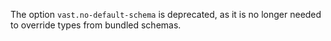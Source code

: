 The option `vast.no-default-schema` is deprecated, as it is no longer needed to
override types from bundled schemas.
